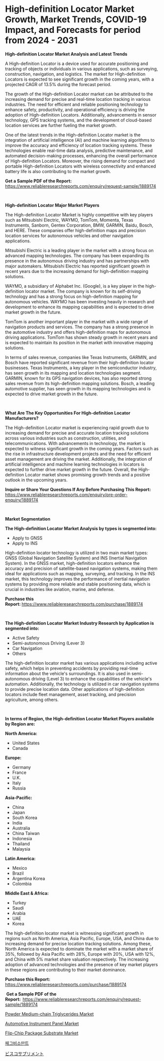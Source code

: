 <p><h1>High-definition Locator Market Growth, Market Trends, COVID-19 Impact, and Forecasts for period from 2024 - 2031</h1></p><p><strong>High-definition Locator Market Analysis and Latest Trends</strong></p>
<p><p>A High-definition Locator is a device used for accurate positioning and tracking of objects or individuals in various applications, such as surveying, construction, navigation, and logistics. The market for High-definition Locators is expected to see significant growth in the coming years, with a projected CAGR of 13.5% during the forecast period. </p><p>The growth of the High-definition Locator market can be attributed to the increasing demand for precise and real-time location tracking in various industries. The need for efficient and reliable positioning technology to enhance safety, productivity, and operational efficiency is driving the adoption of High-definition Locators. Additionally, advancements in sensor technology, GPS tracking systems, and the development of cloud-based location services are further fueling the market growth.</p><p>One of the latest trends in the High-definition Locator market is the integration of artificial intelligence (AI) and machine learning algorithms to improve the accuracy and efficiency of location tracking systems. These technologies enable real-time data analysis, predictive maintenance, and automated decision-making processes, enhancing the overall performance of High-definition Locators. Moreover, the rising demand for compact and portable High-definition Locators with wireless connectivity and enhanced battery life is also contributing to the market growth.</p></p>
<p><strong>Get a Sample PDF of the Report:&nbsp;</strong> <a href="https://www.reliableresearchreports.com/enquiry/request-sample/1889174">https://www.reliableresearchreports.com/enquiry/request-sample/1889174</a></p>
<p>&nbsp;</p>
<p><strong>High-definition Locator Major Market Players</strong></p>
<p><p>The High-definition Locator Market is highly competitive with key players such as Mitsubishi Electric, WAYMO, TomTom, Momenta, Texas Instruments, Sanborn, Gentex Corporation, BMW, GARMIN, Baidu, Bosch, and HERE. These companies offer high-definition maps and precision location services for autonomous vehicles and other navigation applications.</p><p>Mitsubishi Electric is a leading player in the market with a strong focus on advanced mapping technologies. The company has been expanding its presence in the autonomous driving industry and has partnerships with major automakers. Mitsubishi Electric has reported significant growth in recent years due to the increasing demand for high-definition mapping solutions.</p><p>WAYMO, a subsidiary of Alphabet Inc. (Google), is a key player in the high-definition locator market. The company is known for its self-driving technology and has a strong focus on high-definition mapping for autonomous vehicles. WAYMO has been investing heavily in research and development to enhance its mapping capabilities and is expected to drive market growth in the future.</p><p>TomTom is another important player in the market with a wide range of navigation products and services. The company has a strong presence in the automotive industry and offers high-definition maps for autonomous driving applications. TomTom has shown steady growth in recent years and is expected to maintain its position in the market with innovative mapping solutions.</p><p>In terms of sales revenue, companies like Texas Instruments, GARMIN, and Bosch have reported significant revenue from their high-definition locator businesses. Texas Instruments, a key player in the semiconductor industry, has seen growth in its mapping and location technologies segment. GARMIN, known for its GPS navigation devices, has also reported strong sales revenue from its high-definition mapping solutions. Bosch, a leading automotive supplier, has seen growth in its mapping technologies and is expected to drive market growth in the future.</p></p>
<p>&nbsp;</p>
<p><strong>What Are The Key Opportunities For High-definition Locator Manufacturers?</strong></p>
<p><p>The High-definition Locator market is experiencing rapid growth due to increasing demand for precise and accurate location tracking solutions across various industries such as construction, utilities, and telecommunications. With advancements in technology, the market is expected to witness significant growth in the coming years. Factors such as the rise in infrastructure development projects and the need for efficient asset management are driving the market. Additionally, the integration of artificial intelligence and machine learning technologies in locators is expected to further drive market growth in the future. Overall, the High-definition Locator market shows promising growth trends and a positive outlook in the upcoming years.</p></p>
<p><strong>Inquire or Share Your Questions If Any Before Purchasing This Report:</strong> <a href="https://www.reliableresearchreports.com/enquiry/pre-order-enquiry/1889174">https://www.reliableresearchreports.com/enquiry/pre-order-enquiry/1889174</a></p>
<p>&nbsp;</p>
<p><strong>Market Segmentation</strong></p>
<p><strong>The High-definition Locator Market Analysis by types is segmented into:</strong></p>
<p><ul><li>Apply to GNSS</li><li>Apply to INS</li></ul></p>
<p><p>High-definition locator technology is utilized in two main market types: GNSS (Global Navigation Satellite System) and INS (Inertial Navigation System). In the GNSS market, high-definition locators enhance the accuracy and precision of satellite-based navigation systems, making them ideal for applications such as mapping, surveying, and tracking. In the INS market, this technology improves the performance of inertial navigation systems by providing more reliable and stable positioning data, which is crucial in industries like aviation, marine, and defense.</p></p>
<p><strong>Purchase this Report:&nbsp;</strong><a href="https://www.reliableresearchreports.com/purchase/1889174">https://www.reliableresearchreports.com/purchase/1889174</a></p>
<p>&nbsp;</p>
<p><strong>The High-definition Locator Market Industry Research by Application is segmented into:</strong></p>
<p><ul><li>Active Safety</li><li>Semi-autonomous Driving (Lever 3)</li><li>Car Navigation</li><li>Others</li></ul></p>
<p><p>The high-definition locator market has various applications including active safety, which helps in preventing accidents by providing real-time information about the vehicle's surroundings. It is also used in semi-autonomous driving (Level 3) to enhance the capabilities of the vehicle's automation. Additionally, the technology is utilized in car navigation systems to provide precise location data. Other applications of high-definition locators include fleet management, asset tracking, and precision agriculture, among others.</p></p>
<p>&nbsp;</p>
<p><strong>In terms of Region, the High-definition Locator Market Players available by Region are:</strong></p>
<p>
    <p> <strong> North America: </strong>
        <ul>
            <li>United States</li>
            <li>Canada</li>
        </ul>
        </p> 
    <p> <strong> Europe: </strong>
        <ul>
            <li>Germany</li>
            <li>France</li>
            <li>U.K.</li>
            <li>Italy</li>
            <li>Russia</li>
        </ul>
        </p> 
    <p> <strong> Asia-Pacific: </strong>
        <ul>
            <li>China</li>
            <li>Japan</li>
            <li>South Korea</li>
            <li>India</li>
            <li>Australia</li>
            <li>China Taiwan</li>
            <li>Indonesia</li>
            <li>Thailand</li>
            <li>Malaysia</li>
        </ul>
        </p> 
    <p> <strong> Latin America: </strong>
        <ul>
            <li>Mexico</li>
            <li>Brazil</li>
            <li>Argentina Korea</li>
            <li>Colombia</li>
        </ul>
        </p> 
    <p> <strong> Middle East & Africa: </strong>
        <ul>
            <li>Turkey</li>
            <li>Saudi</li>
            <li>Arabia</li>
            <li>UAE</li>
            <li>Korea</li>
        </ul>
    </p>
    </p>
<p><p>The high-definition locator market is witnessing significant growth in regions such as North America, Asia Pacific, Europe, USA, and China due to increasing demand for precise location tracking solutions. Among these, North America is expected to dominate the market with a market share of 35%, followed by Asia Pacific with 28%, Europe with 20%, USA with 12%, and China with 5% market share valuation respectively. The increasing adoption of advanced technologies and the presence of key market players in these regions are contributing to their market dominance.</p></p>
<p><strong>Purchase this Report: </strong><a href="https://www.reliableresearchreports.com/purchase/1889174">https://www.reliableresearchreports.com/purchase/1889174</a></p>
<p>&nbsp;<strong>Get a Sample PDF of the Report:&nbsp;&nbsp;</strong><a href="https://www.reliableresearchreports.com/enquiry/request-sample/1889174">https://www.reliableresearchreports.com/enquiry/request-sample/1889174</a></p>
<p><strong></strong></p>
<p><p><a href="https://poised-avenue-46d.notion.site/Powder-Medium-chain-Triglycerides-Market-Size-Growing-and-Forecasted-for-period-from-2024-2031-and-b5475fd89d5d4ce2a5327421a61cc301">Powder Medium-chain Triglycerides Market</a></p><p><a href="https://view.publitas.com/reportprime-1/automotive-instrument-panel-market-size-share-trends-analysis-report-by-material-by-type-by-end-user-by-region-and-segment-forecasts-2024-2031/">Automotive Instrument Panel Market</a></p><p><a href="https://github.com/globismark/Market-Research-Report-List-2/blob/main/flip-chip-package-substrate-market.md">Flip-Chip Package Substrate Market</a></p><p><a href="https://medium.com/@ar-medical/%ED%8E%99%EB%B9%84%EC%86%8C%EB%A7%8C%ED%8A%B8-%EC%8B%9C%EC%9E%A5-%EB%B6%84%EC%84%9D-cagr-%EC%8B%9C%EC%9E%A5-%EC%84%B8%EB%B6%84%ED%99%94-%EB%B0%8F-%EA%B8%80%EB%A1%9C%EB%B2%8C-%EC%82%B0%EC%97%85-%EA%B0%9C%EC%9A%94-0ab34d12a8b8">페그비소만트</a></p><p><a href="https://medium.com/@catherine10203/%E7%B2%98%E5%BC%BE%E6%80%A7%E8%A3%9C%E5%AE%8C%E7%99%82%E6%B3%95%E5%B8%82%E5%A0%B4%E3%81%AE%E5%88%86%E6%9E%90%E3%81%A82024%E5%B9%B4%E3%81%8B%E3%82%892031%E5%B9%B4%E3%81%BE%E3%81%A7%E3%81%AE%E4%BA%88%E6%B8%AC%E3%81%95%E3%82%8C%E3%82%8B%E8%A6%8F%E6%A8%A1-b5ab3c76f042">ビスコサプリメント</a></p></p>